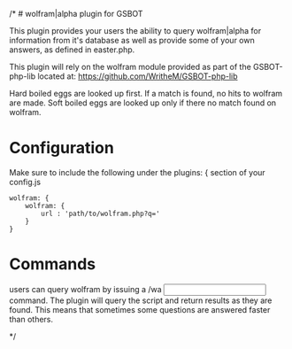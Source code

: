 /* # wolfram|alpha plugin for GSBOT

This plugin provides your users the ability to query wolfram|alpha for information from it's database as well as provide some of your own answers, as defined in easter.php.

This plugin will rely on the wolfram module provided as part of the GSBOT-php-lib located at: https://github.com/WritheM/GSBOT-php-lib

Hard boiled eggs are looked up first. If a match is found, no hits to wolfram are made.
Soft boiled eggs are looked up only if there no match found on wolfram. 

# Configuration

Make sure to include the following under the plugins: { section of your config.js

    wolfram: {
        wolfram: {
            url : 'path/to/wolfram.php?q='
        }
    }
    
# Commands

users can query wolfram by issuing a /wa <input> command. The plugin will query the script and return results as they are found. This means that sometimes some questions are answered faster than others.

*/